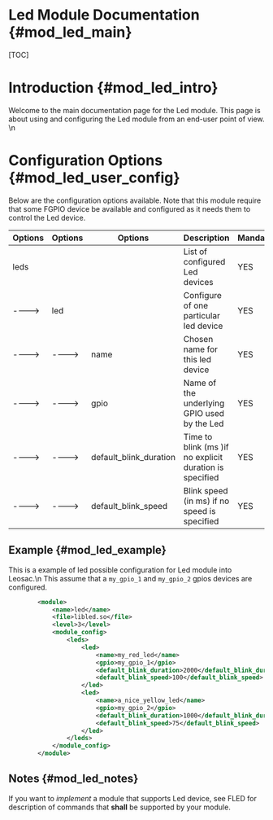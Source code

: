 Led Module Documentation {#mod_led_main}
==============================================

[TOC]

Introduction {#mod_led_intro}
================================

Welcome to the main documentation page for the Led module.
This page is about using and configuring the Led module from an end-user point of view. \n


Configuration Options {#mod_led_user_config}
===============================================

Below are the configuration options available. Note that this module require
that some FGPIO device be available and configured as it needs them to 
control the Led device.


Options    | Options  | Options                | Description                                            | Mandatory
-----------|----------|------------------------|--------------------------------------------------------|-----------
leds       |          |                        | List of configured Led devices                         | YES
---->      | led      |                        | Configure of one particular led device                 | YES
---->      | ---->    | name                   | Chosen name for this led device                        | YES
---->      | ---->    | gpio                   | Name of the underlying GPIO used by the Led            | YES
---->      | ---->    | default_blink_duration | Time to blink (ms )if no explicit duration is specified| YES
---->      | ---->    | default_blink_speed    | Blink speed (in ms) if no speed is specified           | YES

Example {#mod_led_example}
-----------------------------

This is a example of led possible configuration for Led module into Leosac.\n
This assume that a `my_gpio_1` and `my_gpio_2` gpios devices are configured.

~~~~~~~~~~~~~~~~~~~~~~~~~~~~~~~~~~~~~~~~~~~~~~~~~~~.xml
        <module>
            <name>led</name>
            <file>libled.so</file>
            <level>3</level>
            <module_config>
                <leds>
                    <led>
                        <name>my_red_led</name>
                        <gpio>my_gpio_1</gpio>
                        <default_blink_duration>2000</default_blink_duration>
                        <default_blink_speed>100</default_blink_speed>
                    </led>
                    <led>
                        <name>a_nice_yellow_led</name>
                        <gpio>my_gpio_2</gpio>
                        <default_blink_duration>1000</default_blink_duration>
                        <default_blink_speed>75</default_blink_speed>
                    </led>
                </leds>
            </module_config>
        </module>
~~~~~~~~~~~~~~~~~~~~~~~~~~~~~~~~~~~~~~~~~~~~~~~~~~~

Notes {#mod_led_notes}
----------------------

If you want to *implement* a module that supports Led device, see FLED for description
of commands that **shall** be supported by your module.
